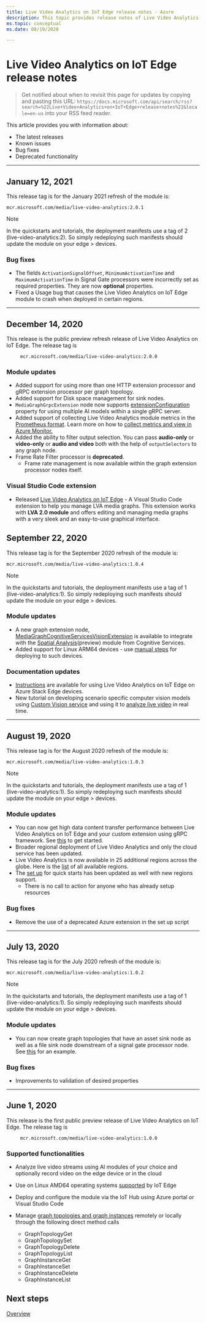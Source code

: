 ```yaml
---
title: Live Video Analytics on IoT Edge release notes - Azure
description: This topic provides release notes of Live Video Analytics on IoT Edge releases, improvements, bug fixes, and known issues.
ms.topic: conceptual
ms.date: 08/19/2020

---
```

# Live Video Analytics on IoT Edge release notes

>Get notified about when to revisit this page for updates by copying and pasting this URL: `https://docs.microsoft.com/api/search/rss?search=%22Live+Video+Analytics+on+IoT+Edge+release+notes%22&locale=en-us` into your RSS feed reader.

This article provides you with information about:

* The latest releases
* Known issues
* Bug fixes
* Deprecated functionality

<hr width=100%>

## January 12, 2021

This release tag is for the January 2021 refresh of the module is:

```
mcr.microsoft.com/media/live-video-analytics:2.0.1
```

> [!NOTE]
> In the quickstarts and tutorials, the deployment manifests use a tag of 2 (live-video-analytics:2). So simply redeploying such manifests should update the module on your edge > devices.
### Bug fixes 

* The fields `ActivationSignalOffset`, `MinimumActivationTime` and `MaximumActivationTime` in Signal Gate processors were incorrectly set as required properties. They are now **optional** properties.
* Fixed a Usage bug that causes the Live Video Analytics on IoT Edge module to crash when deployed in certain regions.

<hr width=100%>

## December 14, 2020
This release is the public preview refresh release of Live Video Analytics on IoT Edge. The release tag is

```
     mcr.microsoft.com/media/live-video-analytics:2.0.0
```
### Module updates
* Added support for using more than one HTTP extension processor and gRPC extension processor per graph topology.
* Added support for Disk space management for sink nodes.
* `MediaGraphGrpcExtension` node now supports [extensionConfiguration](grpc-extension-protocol.md) property for using multiple AI models within a single gRPC server.
* Added support of collecting Live Video Analytics module metrics in the [Prometheus format](https://prometheus.io/docs/practices/naming/). Learn more on how to [collect metrics and view in Azure Monitor.](monitoring-logging.md#azure-monitor-collection-via-telegraf) 
* Added the ability to filter output selection. You can pass **audio-only** or **video-only** or **audio and video** both with the help of `outputSelectors` to any graph node. 
* Frame Rate Filter processor is **deprecated**.  
    * Frame rate management is now available within the graph extension processor nodes itself.

### Visual Studio Code extension
* Released [Live Video Analytics on IoT Edge](https://marketplace.visualstudio.com/items?itemName=ms-azuretools.live-video-analytics-edge) - A Visual Studio Code extension to help you manage LVA media graphs. This extension works with **LVA 2.0 module** and offers editing and managing media graphs with a very sleek and an easy-to-use graphical interface.
## September 22, 2020

This release tag is for the September 2020 refresh of the module is:

```
mcr.microsoft.com/media/live-video-analytics:1.0.4
```

> [!NOTE]
> In the quickstarts and tutorials, the deployment manifests use a tag of 1 (live-video-analytics:1). So simply redeploying such manifests should update the module on your edge > devices.

### Module updates

* A new graph extension node, [MediaGraphCognitiveServicesVisionExtension](spatial-analysis-tutorial.md) is available to integrate with the [Spatial Analysis](/legal/cognitive-services/computer-vision/intro-to-spatial-analysis-public-preview)(preview) module from Cognitive Services.
* Added support for Linux ARM64 devices - use [manual steps](deploy-iot-edge-device.md) for deploying to such devices.

### Documentation updates

* [Instructions](deploy-azure-stack-edge-how-to.md) are available for using Live Video Analytics on IoT Edge on Azure Stack Edge devices.
* New tutorial on developing scenario specific computer vision models using [Custom Vision service](https://azure.microsoft.com/services/cognitive-services/custom-vision-service/) and using it to [analyze live video](custom-vision-tutorial.md) in real time.

<hr width=100%>

## August 19, 2020

This release tag is for the August 2020 refresh of the module is:

```
mcr.microsoft.com/media/live-video-analytics:1.0.3
```

> [!NOTE]
> In the quickstarts and tutorials, the deployment manifests use a tag of 1 (live-video-analytics:1). So simply redeploying such manifests should update the module on your edge > devices.

### Module updates

* You can now get high data content transfer performance between Live Video Analytics on IoT Edge and your custom extension using gRPC framework. See [this](analyze-live-video-use-your-grpc-model-quickstart.md) to get started.
* Broader regional deployment of Live Video Analytics and only the cloud service has been updated.  
* Live Video Analytics is now available in 25 additional regions across the globe. Here is the [list](https://azure.microsoft.com/global-infrastructure/services/?products=media-services) of all available regions.  
* The [set up](https://aka.ms/lva-edge/setup-resources-for-samples) for quick starts has been updated as well with new regions support.
    * There is no call to action for anyone who has already setup resources

### Bug fixes 

* Remove the use of a deprecated Azure extension in the set up script

<hr width=100%>

## July 13, 2020

This release tag is for the July 2020 refresh of the module is:

```
mcr.microsoft.com/media/live-video-analytics:1.0.2
```

> [!NOTE]
> In the quickstarts and tutorials, the deployment manifests use a tag of 1 (live-video-analytics:1). So simply redeploying such manifests should update the module on your edge > devices.

### Module updates

* You can now create graph topologies that have an asset sink node as well as a file sink node downstream of a signal gate processor node. See [this](https://github.com/Azure/live-video-analytics/tree/master/MediaGraph/topologies/evr-motion-assets-files) for an example.

### Bug fixes

* Improvements to validation of desired properties

<hr width=100%>

## June 1, 2020

This release is the first public preview release of Live Video Analytics on IoT Edge. The release tag is

```
     mcr.microsoft.com/media/live-video-analytics:1.0.0
```

### Supported functionalities

* Analyze live video streams using AI modules of your choice and optionally record video on the edge device or in the cloud
* Use on Linux AMD64 operating systems [supported](../../iot-edge/support.md) by IoT Edge
* Deploy and configure the module via the IoT Hub using Azure portal or Visual Studio Code
* Manage [graph topologies and graph instances](media-graph-concept.md#media-graph-topologies-and-instances) remotely or locally through the following direct method calls

    *	GraphTopologyGet
    *	GraphTopologySet
    *	GraphTopologyDelete
    *	GraphTopologyList
    *	GraphInstanceGet
    *	GraphInstanceSet
    *	GraphInstanceDelete
    *	GraphInstanceList

## Next steps

[Overview](overview.md)
